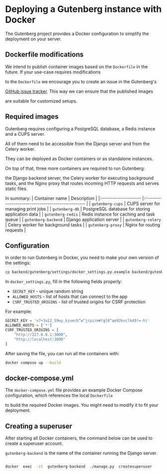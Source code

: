 
# Deploying a Gutenberg instance with Docker

The Gutenberg project provides a Docker configuration to simplify the deployment on your server.

  

## Dockerfile modifications

We intend to publish container images based on the `Dockerfile` in the future. If your use-case requires modifications

to the `Dockerfile` we encourage you to create an issue in the Gutenberg's

[GitHub issue tracker](https://github.com/KSIUJ/gutenberg/issues/). This way we can ensure that the published images

are suitable for customized setups.

  

## Required images

Gutenberg requires configuring a PostgreSQL database, a Redis instance and a CUPS server.

All of them need to be accessible from the Django server and from the Celery worker.

They can be deployed as Docker containers or as standalone instances.

On top of that, three more containers are required to run Gutenberg:

the Django backend server, the Celery worker for executing background tasks, and the Nginx proxy that routes incoming HTTP requests and serves static files.

In summary:
| Container name       | Description                                      |
|:-------------------- |:------------------------------------------------ |
| `gutenberg-cups`     | CUPS server for managing print jobs              |
| `gutenberg-db`       | PostgreSQL database for storing application data |
| `gutenberg-redis`    | Redis instance for caching and task queue        |
| `gutenberg-backend`  | Django application server                        |
| `gutenberg-celery`   | Celery worker for background tasks               |
| `gutenberg-proxy`    | Nginx for routing requests                       |

## Configuration

In order to run Gutenberg in Docker, you need to make your own version of the settings:
  ```bash
  cp backend/gutenberg/settings/docker_settings.py.example backend/gutenberg/settings/docker_settings.py
```
In `docker_settings.py`, fill in the following fields properly:
* `SECRET_KEY` - unique random string 
* `ALLOWED_HOSTS` - list of hosts that can connect to the app
*  `CSRF_TRUSTED_ORIGINS` - list of trusted origins for CSRF protection

For example:
```python
SECRET_KEY = 'n7+3u12_59wy_kzvecb^w^jrpi(m#(gl8^qe92kvclkd9!=-h)'
ALLOWED_HOSTS = ['*']
CSRF_TRUSTED_ORIGINS = [
	"http://127.0.0.1:3000",
	"http://localhost:3000"
]
```
After saving the file, you can run all the containers with:
```bash
docker compose up --build	
  ```
  

## docker-compose.yml

The `docker-compose.yml` file provides an example Docker Compose configuration, which references the local `Dockerfile`

to build the required Docker images. You might need to modify it to fit your deployment.

  

## Creating a superuser

After starting all Docker containers, the command below can be used to create a superuser account.

`gutenberg-backend` is the name of the container running the Django server.

```bash

docker  exec  -it  gutenberg-backend  ./manage.py  createsuperuser

```
